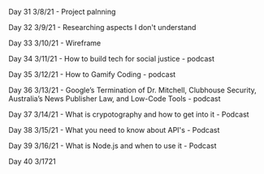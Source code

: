 Day 31
3/8/21 - Project palnning

Day 32
3/9/21 - Researching aspects I don't understand

Day 33
3/10/21 - Wireframe

Day 34
3/11/21 - How to build tech for social justice - podcast

Day 35
3/12/21 - How to Gamify Coding - podcast

Day 36
3/13/21 - Google’s Termination of Dr. Mitchell, Clubhouse Security, Australia’s News Publisher Law, and Low-Code Tools - podcast

Day 37
3/14/21 - What is crypotography and how to get into it - Podcast

Day 38
3/15/21 - What you need to know about API's - Podcast

Day 39
3/16/21 - What is Node.js and when to use it - Podcast

Day 40
3/1721
